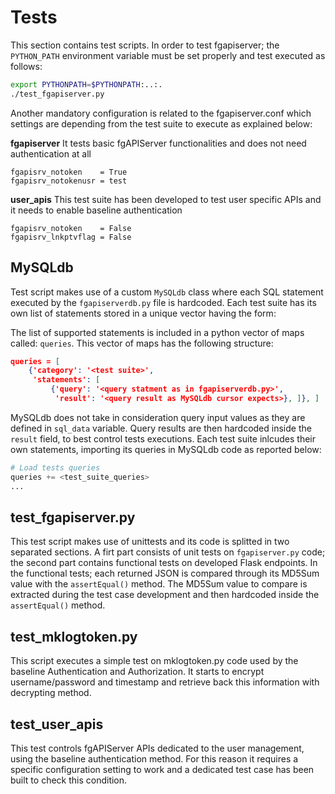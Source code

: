 # Tests
This section contains test scripts.
In order to test fgapiserver; the `PYTHON_PATH` environment variable must be set properly and test executed as follows:
```sh
export PYTHONPATH=$PYTHONPATH:..:.
./test_fgapiserver.py
```
Another mandatory configuration is related to the fgapiserver.conf which settings are depending from the test suite to execute as explained below:

**fgapiserver**
It tests basic fgAPIServer functionalities and does not need authentication at all
```
fgapisrv_notoken    = True
fgapisrv_notokenusr = test
```

**user_apis**
This test suite has been developed to test user specific APIs and it needs to enable baseline authentication
```
fgapisrv_notoken    = False
fgapisrv_lnkptvflag = False
```

## MySQLdb
Test script makes use of a custom `MySQLdb` class where each SQL statement executed by the `fgapiserverdb.py` file is hardcoded.
Each test suite has its own list of statements stored in a unique vector having the form:

The list of supported statements is included in a python vector of maps called: `queries`.
This vector of maps has the following structure:

```json
queries = [
    {'category': '<test suite>',
     'statements': [
         {'query': '<query statment as in fgapiserverdb.py>',
          'result': '<query result as MySQLdb cursor expects>}, ]}, ]
```
MySQLdb does not take in consideration query input values as they are defined in `sql_data` variable. Query results are then hardcoded inside the `result` field, to best control tests executions.
Each test suite inlcudes their own statements, importing its queries in MySQLdb code as reported below:

```python
# Load tests queries
queries += <test_suite_queries>
...
```

## test_fgapiserver.py
This test script makes use of unittests and its code is splitted in two separated sections. A firt part consists of unit tests on `fgapiserver.py` code; the second part contains functional tests on developed Flask endpoints.
In the functional tests; each returned JSON is compared through its MD5Sum value with the `assertEqual()` method. The MD5Sum value to compare is extracted during the test case development and then hardcoded inside the `assertEqual()` method.

## test_mklogtoken.py
This script executes a simple test on mklogtoken.py code used by the baseline Authentication and Authorization.
It starts to encrypt username/password and timestamp and retrieve back this information with decrypting method.

## test_user_apis
This test controls fgAPIServer APIs dedicated to the user management, using the baseline authentication method. For this reason it requires a specific configuration setting to work and a dedicated test case has been built to check this condition.
